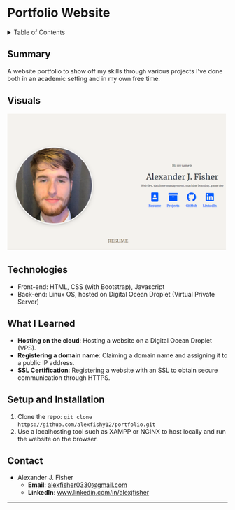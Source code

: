 # Portfolio Website

<details>
<summary>Table of Contents</summary>

1. [Summary](#Summary)
2. [Visuals](#visuals)
3. [Technologies](#technologies)
4. [What I Learned](#what-i-learned)
5. [Setup and Installation](#setup-and-installation)
6. [License](#license)
7. [Contact](#contact)

</details>

## Summary
A website portfolio to show off my skills through various projects I've done both in an academic setting and in my own free time.

## Visuals
<p float="left">
  <img src="https://raw.githubusercontent.com/alexfishy12/portfolio/main/web/_assets/portfolio_screenshot.png" width="500" />
</p>

## Technologies
- Front-end: HTML, CSS (with Bootstrap), Javascript
- Back-end: Linux OS, hosted on Digital Ocean Droplet (Virtual Private Server)

## What I Learned
- **Hosting on the cloud**: Hosting a website on a Digital Ocean Droplet (VPS).
- **Registering a domain name**: Claiming a domain name and assigning it to a public IP address.
- **SSL Certification**: Registering a website with an SSL to obtain secure communication through HTTPS.

## Setup and Installation
1. Clone the repo: `git clone https://github.com/alexfishy12/portfolio.git`
2. Use a localhosting tool such as XAMPP or NGINX to host locally and run the website on the browser.

## Contact
- Alexander J. Fisher
  - **Email**: alexfisher0330@gmail.com
  - **LinkedIn**: www.linkedin.com/in/alexjfisher

---
